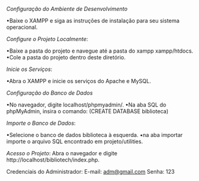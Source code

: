 *Configuração do Ambiente de Desenvolvimento*

•Baixe o XAMPP e siga as instruções de instalação para seu sistema operacional.

*Configure o Projeto Localmente*:

•Baixe a pasta do projeto e navegue até a pasta do xampp xampp/htdocs.
•Cole a pasta do projeto dentro deste diretório.

*Inicie os Serviços*:

•Abra o XAMPP e inicie os serviços do Apache e MySQL.

*Configuração do Banco de Dados*

•No navegador, digite localhost/phpmyadmin/.
•Na aba SQL do phpMyAdmin, insira o comando:
(CREATE DATABASE biblioteca)

*Importe o Banco de Dados*:

•Selecione o banco de dados biblioteca à esquerda.
•na aba importar importe o arquivo SQL encontrado em projeto/utilities.

*Acesso o Projeto*:
Abra o navegador e digite http://localhost/bibliotech/index.php.

Credenciais do Administrador:
E-mail: adm@gmail.com
Senha: 123
